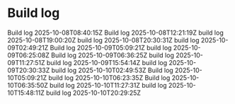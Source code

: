 # Build log
Build log 2025-10-08T08:40:15Z
Build log 2025-10-08T12:21:19Z
build log 2025-10-08T19:00:20Z
build log 2025-10-08T20:30:31Z
build log 2025-10-09T02:49:21Z
Build log 2025-10-09T05:09:21Z
build log 2025-10-09T06:25:08Z
Build log 2025-10-09T06:36:25Z
build log 2025-10-09T11:27:51Z
build log 2025-10-09T15:54:14Z
build log 2025-10-09T20:30:33Z
build log 2025-10-10T02:49:53Z
Build log 2025-10-10T05:09:21Z
build log 2025-10-10T06:23:35Z
Build log 2025-10-10T06:35:50Z
build log 2025-10-10T11:27:31Z
build log 2025-10-10T15:48:11Z
build log 2025-10-10T20:29:25Z
